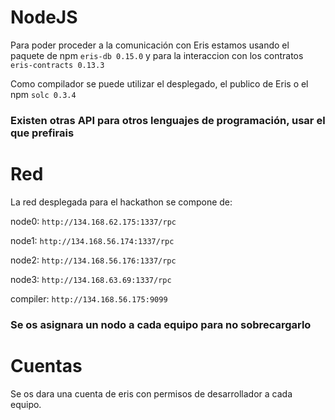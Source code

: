 # NodeJS
Para poder proceder a la comunicación con Eris estamos usando el paquete de npm `eris-db 0.15.0` y para la interaccion con los contratos `eris-contracts 0.13.3`

Como compilador se puede utilizar el desplegado, el publico de Eris o el npm `solc 0.3.4`

### Existen otras API para otros lenguajes de programación, usar el que prefirais

# Red
La red desplegada para el hackathon se compone de:

node0: `http://134.168.62.175:1337/rpc`

node1: `http://134.168.56.174:1337/rpc`

node2: `http://134.168.56.176:1337/rpc`

node3: `http://134.168.63.69:1337/rpc`

compiler: `http://134.168.56.175:9099`

### Se os asignara un nodo a cada equipo para no sobrecargarlo

# Cuentas
Se os dara una cuenta de eris con permisos de desarrollador a cada equipo.
